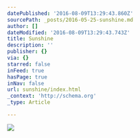 ```yaml
---
datePublished: '2016-08-09T13:29:43.860Z'
sourcePath: _posts/2016-05-25-sunshine.md
author: []
dateModified: '2016-08-09T13:29:43.743Z'
title: Sunshine
description: ''
publisher: {}
via: {}
starred: false
inFeed: true
hasPage: true
inNav: false
url: sunshine/index.html
_context: 'http://schema.org'
_type: Article

---
```

![](https://s3-us-west-2.amazonaws.com/the-grid-img/p/f9b384798e1ef8eb63ff1fb86fb79b74a1ba6904.jpg)